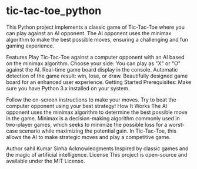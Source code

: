 # tic-tac-toe_python

This Python project implements a classic game of Tic-Tac-Toe where you can play against an AI opponent. The AI opponent uses the minimax algorithm to make the best possible moves, ensuring a challenging and fun gaming experience.

Features
Play Tic-Tac-Toe against a computer opponent with an AI based on the minimax algorithm.
Choose your side: You can play as "X" or "O" against the AI.
Real-time game board display in the console.
Automatic detection of the game result: win, lose, or draw.
Beautifully designed game board for an enhanced user experience.
Getting Started
Prerequisites: Make sure you have Python 3.x installed on your system.


Follow the on-screen instructions to make your moves.
Try to beat the computer opponent using your best strategy!
How It Works
The AI opponent uses the minimax algorithm to determine the best possible move in the game. Minimax is a decision-making algorithm commonly used in two-player games, which seeks to minimize the possible loss for a worst-case scenario while maximizing the potential gain. In Tic-Tac-Toe, this allows the AI to make strategic moves and play a competitive game.

Author
sahil Kumar Sinha
Acknowledgments
Inspired by classic games and the magic of artificial intelligence.
License
This project is open-source and available under the MIT License.
